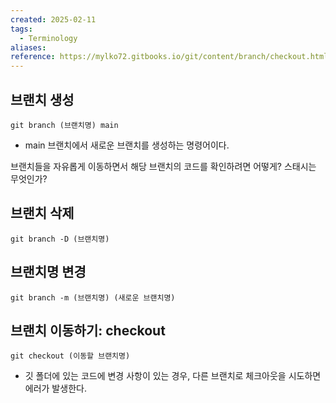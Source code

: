```yaml
---
created: 2025-02-11
tags:
  - Terminology
aliases: 
reference: https://mylko72.gitbooks.io/git/content/branch/checkout.html
---
```

## 브랜치 생성
```
git branch (브랜치명) main
```
- main 브랜치에서 새로운 브랜치를 생성하는 명령어이다.

브랜치들을 자유롭게 이동하면서 해당 브랜치의 코드를 확인하려면 어떻게?
스태시는 무엇인가?

## 브랜치 삭제
```
git branch -D (브랜치명)
```

## 브랜치명 변경
```
git branch -m (브랜치명) (새로운 브랜치명)
```

## 브랜치 이동하기: checkout
```
git checkout (이동할 브랜치명)
```
- 깃 폴더에 있는 코드에 변경 사항이 있는 경우, 다른 브랜치로 체크아웃을 시도하면 에러가 발생한다.
